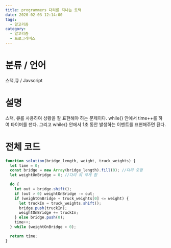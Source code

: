 ```yaml
---
title: programmers 다리를 지나는 트럭
date: 2020-02-03 12:14:00
tags:
  - 알고리즘
category:
  - 알고리즘
  - 프로그래머스
---
```


# 분류 / 언어

스택,큐 / Javscript

# 설명

스택, 큐를 사용하여 상황을 잘 표현해야 하는 문제이다.
while{} 안에서 time++를 하여 타이머를 잰다.
그리고 while{} 안에서 1초 동안 발생하는 이벤트를 표현해주면 된다.

# 전체 코드

```javascript
function solution(bridge_length, weight, truck_weights) {
  let time = 0;
  const bridge = new Array(bridge_length).fill(0); //다리 모형
  let weightOnBridge = 0; //다리 위 무게 합

  do {
    let out = bridge.shift();
    if (out > 0) weightOnBridge -= out;
    if (weightOnBridge + truck_weights[0] <= weight) {
      let truckIn = truck_weights.shift();
      bridge.push(truckIn);
      weightOnBridge += truckIn;
    } else bridge.push(0);
    time++;
  } while (weightOnBridge > 0);

  return time;
}
```
